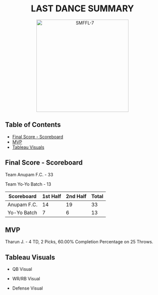 <h1 align="center">LAST DANCE SUMMARY</h1>

<p align="center">
  <img src="https://github.com/jgeorg24/SMFFL_Stats/assets/135657590/f98765f2-907a-4a99-a3d3-cbf92329ba27" alt="SMFFL-7" width="300"/>
</p>

## Table of Contents
- [Final Score - Scoreboard](#final-score---scoreboard)
- [MVP](#mvp)
- [Tableau Visuals](#tableau-visuals)

## Final Score - Scoreboard

Team Anupam F.C. - 33

Team Yo-Yo Batch - 13

| Scoreboard       | 1st Half | 2nd Half | Total |
|------------------|----------|----------|-------|
| Anupam F.C.      | 14       | 19       | 33    |
| Yo-Yo Batch      | 7        | 6        | 13    |

## MVP

Tharun J. - 4 TD, 2 Picks, 60.00% Completion Percentage on 25 Throws. 

## Tableau Visuals
- QB Visual
  
- WR/RB Visual

- Defense Visual
